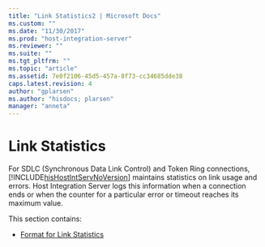 ```yaml
---
title: "Link Statistics2 | Microsoft Docs"
ms.custom: ""
ms.date: "11/30/2017"
ms.prod: "host-integration-server"
ms.reviewer: ""
ms.suite: ""
ms.tgt_pltfrm: ""
ms.topic: "article"
ms.assetid: 7e0f2106-45d5-457a-8f73-cc34685dde38
caps.latest.revision: 4
author: "gplarsen"
ms.author: "hisdocs; plarsen"
manager: "anneta"
---
```

# Link Statistics
For SDLC (Synchronous Data Link Control) and Token Ring connections, [!INCLUDE[hisHostIntServNoVersion](../includes/hishostintservnoversion-md.md)] maintains statistics on link usage and errors. Host Integration Server logs this information when a connection ends or when the counter for a particular error or timeout reaches its maximum value.  
  
 This section contains:  
  
-   [Format for Link Statistics](../core/format-for-link-statistics1.md)
